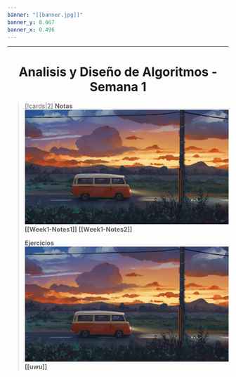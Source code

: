 ```yaml
---
banner: "[[banner.jpg]]"
banner_y: 0.667
banner_x: 0.496
---
```

---


# <center>Analisis y Diseño de Algoritmos - Semana 1</center>
 > [!cards|2]
> **Notas**
> ![External Image|center|440](https://raw.githubusercontent.com/D3Ext/aesthetic-wallpapers/main/images/van.png)
> **[[Week1-Notes1]]**
> **[[Week1-Notes2]]**
> 
> **Ejercicios**
> ![External Image|center|440](https://raw.githubusercontent.com/D3Ext/aesthetic-wallpapers/main/images/van.png)
> **[[uwu]]**
> 
